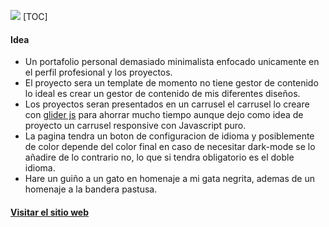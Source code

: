 [![](dsad)](https://jquery-plugins.net/image/plugin/gliderjs-blazingly-fast-lightweight-dependency-free-carousel.png)
[TOC]

#### Idea

- Un portafolio personal demasiado minimalista enfocado unicamente en el perfil profesional y los proyectos.
- El proyecto sera un template de momento no tiene gestor de contenido lo ideal es crear un gestor de contenido de mis diferentes diseños.
- Los proyectos seran presentados en un carrusel el carrusel lo creare con [glider js](https://nickpiscitelli.github.io/Glider.js/ "glider js") para ahorrar mucho tiempo aunque dejo como idea de proyecto un carrusel responsive con Javascript puro.
- La pagina tendra un boton de configuracion de idioma y posiblemente de color depende del color final en caso de necesitar dark-mode se lo añadire de lo contrario no, lo que si tendra obligatorio es el doble idioma.
- Hare un guiño a un gato en homenaje a mi gata negrita, ademas de un homenaje a la bandera pastusa.

#### [ Visitar el sitio web](http://ivansantander.com " Visitar el sitio web")